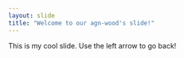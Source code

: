 ```yaml
---
layout: slide
title: "Welcome to our agn-wood's slide!"
---
```

This is my cool slide.
Use the left arrow to go back!
